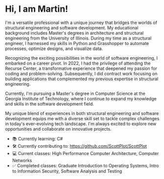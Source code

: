 # Hi, I am Martin!
I'm a versatile professional with a unique journey that bridges the worlds of structural engineering and software development. My educational background includes Master's degrees in architecture and structural engineering from the University of Illinois. During my time as a structural engineer, I harnessed my skills in Python and Grasshopper to automate processes, optimize designs, and visualize data.

Recognizing the exciting possibilities in the world of software engineering, I embarked on a career pivot. In 2022, I had the privilege of attending the Recurse Center, a transformative experience that deepened my passion for coding and problem-solving. Subsequently, I did contract work focusing on building applications that complemented my previous expertise in structural engineering.

Currently, I'm pursuing a Master's degree in Computer Science at the Georgia Institute of Technology, where I continue to expand my knowledge and skills in the software development field.

My unique blend of experiences in both structural engineering and software development equips me with a diverse skill set to tackle complex challenges in today's ever-evolving tech landscape. I'm always excited to explore new opportunities and collaborate on innovative projects.

- 📚 Currently learning: C#
- 🛠️ Currently contributing to: https://github.com/ScottPlot/ScottPlot
- 💻 Current classes: High Performance Computer Architecture, Computer Networks
- ✅ Completed classes: Graduate Introduction to Operating Systems, Intro to Information Security, Software Analysis and Testing
